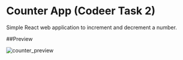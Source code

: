# Counter App (Code<H>er Task 2)

Simple React web application to increment and decrement a number.

##Preview

![counter_preview](https://user-images.githubusercontent.com/56962523/178099422-d6adfddf-3f26-4642-aaed-7488b0e64005.png)

